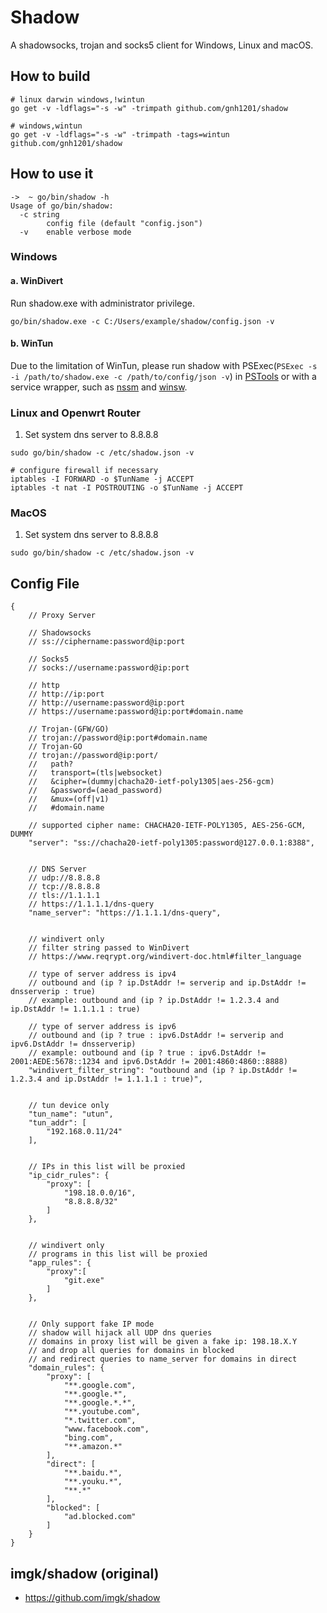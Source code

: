 # Shadow

A shadowsocks, trojan and socks5 client for Windows, Linux and macOS.

## How to build

```
# linux darwin windows,!wintun
go get -v -ldflags="-s -w" -trimpath github.com/gnh1201/shadow

# windows,wintun
go get -v -ldflags="-s -w" -trimpath -tags=wintun github.com/gnh1201/shadow
```

## How to use it

```
->  ~ go/bin/shadow -h
Usage of go/bin/shadow:
  -c string
    	config file (default "config.json")
  -v	enable verbose mode
```

### Windows

#### a. WinDivert

Run shadow.exe with administrator privilege.
```
go/bin/shadow.exe -c C:/Users/example/shadow/config.json -v
```

#### b. WinTun

Due to the limitation of WinTun, please run shadow with PSExec(`PSExec -s -i /path/to/shadow.exe -c /path/to/config/json -v`) in [PSTools](https://docs.microsoft.com/zh-cn/sysinternals/downloads/pstools) or with a service wrapper, such as [nssm](https://nssm.cc) and [winsw](https://github.com/winsw/winsw).

### Linux and Openwrt Router

1. Set system dns server to 8.8.8.8

```
sudo go/bin/shadow -c /etc/shadow.json -v
```

```
# configure firewall if necessary
iptables -I FORWARD -o $TunName -j ACCEPT
iptables -t nat -I POSTROUTING -o $TunName -j ACCEPT
```

### MacOS

1. Set system dns server to 8.8.8.8

```
sudo go/bin/shadow -c /etc/shadow.json -v
```

## Config File
```
{
    // Proxy Server

    // Shadowsocks
    // ss://ciphername:password@ip:port

    // Socks5
    // socks://username:password@ip:port

    // http
    // http://ip:port
    // http://username:password@ip:port
    // https://username:password@ip:port#domain.name

    // Trojan-(GFW/GO)
    // trojan://password@ip:port#domain.name
    // Trojan-GO
    // trojan://password@ip:port/
    //   path?
    //   transport=(tls|websocket)
    //   &cipher=(dummy|chacha20-ietf-poly1305|aes-256-gcm)
    //   &password=(aead_password)
    //   &mux=(off|v1)
    //   #domain.name

    // supported cipher name: CHACHA20-IETF-POLY1305, AES-256-GCM, DUMMY
    "server": "ss://chacha20-ietf-poly1305:password@127.0.0.1:8388",


    // DNS Server
    // udp://8.8.8.8
    // tcp://8.8.8.8
    // tls://1.1.1.1
    // https://1.1.1.1/dns-query
    "name_server": "https://1.1.1.1/dns-query",


    // windivert only
    // filter string passed to WinDivert
    // https://www.reqrypt.org/windivert-doc.html#filter_language

    // type of server address is ipv4
    // outbound and (ip ? ip.DstAddr != serverip and ip.DstAddr != dnsserverip : true)
    // example: outbound and (ip ? ip.DstAddr != 1.2.3.4 and ip.DstAddr != 1.1.1.1 : true)

    // type of server address is ipv6
    // outbound and (ip ? true : ipv6.DstAddr != serverip and ipv6.DstAddr != dnsserverip)
    // example: outbound and (ip ? true : ipv6.DstAddr != 2001:AEDE:5678::1234 and ipv6.DstAddr != 2001:4860:4860::8888)
    "windivert_filter_string": "outbound and (ip ? ip.DstAddr != 1.2.3.4 and ip.DstAddr != 1.1.1.1 : true)",


    // tun device only
    "tun_name": "utun",
    "tun_addr": [
        "192.168.0.11/24"
    ],


    // IPs in this list will be proxied
    "ip_cidr_rules": {
        "proxy": [
            "198.18.0.0/16",
            "8.8.8.8/32"
        ]
    },


    // windivert only
    // programs in this list will be proxied
    "app_rules": {
        "proxy":[
            "git.exe"
        ]
    },


    // Only support fake IP mode
    // shadow will hijack all UDP dns queries
    // domains in proxy list will be given a fake ip: 198.18.X.Y
    // and drop all queries for domains in blocked
    // and redirect queries to name_server for domains in direct
    "domain_rules": {
        "proxy": [
            "**.google.com",
            "**.google.*",
            "**.google.*.*",
            "**.youtube.com",
            "*.twitter.com",
            "www.facebook.com",
            "bing.com",
            "**.amazon.*"
        ],
        "direct": [
            "**.baidu.*",
            "**.youku.*",
            "**.*"
        ],
        "blocked": [
            "ad.blocked.com"
        ]
    }
}
```

## imgk/shadow (original)
  - https://github.com/imgk/shadow
